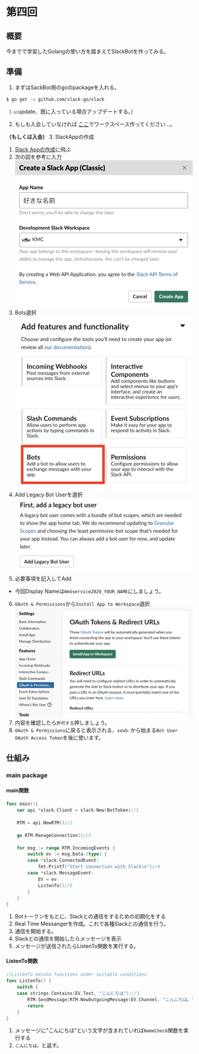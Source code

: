 # 第四回
## 概要
今までで学習したGolangの使い方を踏まえてSlackBotを作ってみる。

## 準備
1. まずはSackBot用のgoのpackageを入れる。
```sh
$ go get -u github.com/slack-go/slack
```
（`-u`:update、既に入っている場合アップデートする。）

2. もしも入会していなければ
[ここ](https://slack.com/intl/ja-jp/get-started#/create)でワークスペース作ってください...。

**（もしくは入会）**
3. SlackAppの作成
   1. [Slack Appの作成](https://api.slack.com/apps?new_classic_app=1)に飛ぶ
   2. 次の図を参考に入力
   ![CreateNewSlackApp](resources/CreateNewSlackApp.png)
   3. Bots選択
   ![Bots](resources/Bots.png)
   4. Add Legacy Bot Userを選択
   ![AddLegacyBotUser](resources/AddLegacyBotUser.png)
   5. 必要事項を記入してAdd
   - 今回Display Nameは`Webservice2020_YOUR_NAME`にしましょう。
   6. `OAuth & Permissions`から`Install App to Workspace`選択
   ![InstallBot](resources/InstallBot.png)
   7. 内容を確認したら`許可する`押しましょう。
   8. `OAuth & Permissions`に戻ると表示される、`xoxb-`から始まる`Bot User OAuth Access Token`を後に使います。

## 仕組み
### main package
#### main関数
```go
func main(){
	var api *slack.Client = slack.New(BotToken)//1

	RTM = api.NewRTM()//2

	go RTM.ManageConnection()//3

	for msg := range RTM.IncomingEvents {
		switch ev := msg.Data.(type) {
		case *slack.ConnectedEvent:
			fmt.Printf("Start connection with Slack\n")//4
		case *slack.MessageEvent:
			EV = ev
			ListenTo()//5
		}
    }
}
```

1. Botトークンをもとに、Slackとの通信をするための初期化をする
2. Real Time Messangerを作成。これで各種Slackとの通信を行う。
3. 通信を開始する。
4. Slackとの通信を開始したらメッセージを表示
5. メッセージが送信されたらListenTo関数を実行する。

#### ListenTo関数

```go
//ListenTo excute functions under suitable conditions
func ListenTo() {
	switch {
	case strings.Contains(EV.Text, "こんにちは")://1
		RTM.SendMessage(RTM.NewOutgoingMessage(EV.Channel, "こんにちは。"))//2
		return
	}
}

```

1. メッセージに"こんにちは"という文字が含まれていれば`NameCheck`関数を実行する
2. `こんにちは。`と返す。